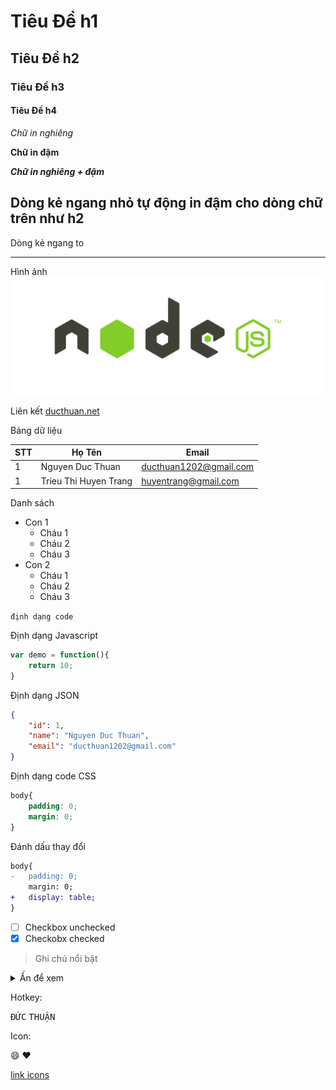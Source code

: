 # Tiêu Đề h1

## Tiêu Đề h2

### Tiêu Đề h3

#### Tiêu Đề h4

*Chữ in nghiêng*

**Chữ in đậm**

***Chữ in nghiêng + đậm***

Dòng kẻ ngang nhỏ tự động in đậm cho dòng chữ trên như h2
---

Dòng kẻ ngang to
_ _ _

Hình ảnh
![Node JS](images/nodejs.png "Tiêu đề của ảnh")

Liên kết
[ducthuan.net](http://ducthuan.net)

Bảng dữ liệu

STT  | Họ Tên | Email
---|--- |---
1  | Nguyen Duc Thuan | ducthuan1202@gmail.com
1  | Trieu Thi Huyen Trang | huyentrang@gmail.com

Danh sách
* Con 1
    * Cháu 1
    * Cháu 2
    * Cháu 3
* Con 2
    * Cháu 1
    * Cháu 2
    * Cháu 3

`định dạng code`

Định dạng Javascript
```js
var demo = function(){
    return 10;
}
```

Định dạng JSON
```json
{
    "id": 1,
    "name": "Nguyen Duc Thuan",
    "email": "ducthuan1202@gmail.com"
}
```

Định dạng code CSS
```css
body{
    padding: 0;
    margin: 0;    
}
```

Đánh dấu thay đổi
```diff
body{
-   padding: 0;
    margin: 0;
+   display: table;
}
```


- [ ] Checkbox unchecked
- [x] Checkobx checked

> Ghi chú nổi bật

<details>
    <summary>Ấn để xem</summary>
    <p>Nội dung chi tiết hiển thị ở đây</p>
</details>

Hotkey: 

<kbd>Đ</kbd><kbd>Ứ</kbd><kbd>C</kbd> <kbd>T</kbd><kbd>H</kbd><kbd>U</kbd><kbd>Ậ</kbd><kbd>N</kbd>

Icon: 

:smile: :heart:

[link icons](https://www.webpagefx.com/tools/emoji-cheat-sheet/)
